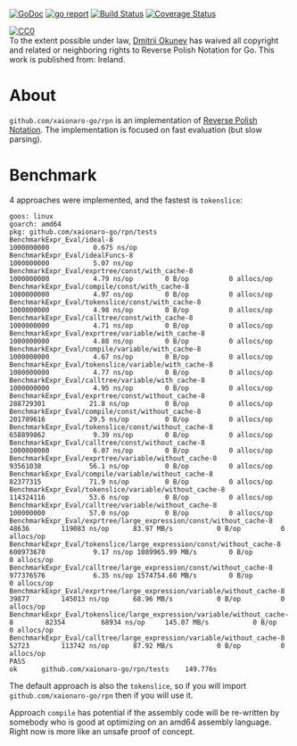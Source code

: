 [![GoDoc](https://godoc.org/github.com/xaionaro-go/rpn?status.svg)](https://pkg.go.dev/github.com/xaionaro-go/rpn?tab=doc)
[![go report](https://goreportcard.com/badge/github.com/xaionaro-go/rpn)](https://goreportcard.com/report/github.com/xaionaro-go/rpn)
[![Build Status](https://travis-ci.org/xaionaro-go/rpn.svg?branch=master)](https://travis-ci.org/xaionaro-go/rpn)
[![Coverage Status](https://coveralls.io/repos/github/xaionaro-go/rpn/badge.svg?branch=master)](https://coveralls.io/github/xaionaro-go/rpn?branch=master)
<p xmlns:dct="http://purl.org/dc/terms/" xmlns:vcard="http://www.w3.org/2001/vcard-rdf/3.0#">
  <a rel="license"
     href="http://creativecommons.org/publicdomain/zero/1.0/">
    <img src="http://i.creativecommons.org/p/zero/1.0/88x31.png" style="border-style: none;" alt="CC0" />
  </a>
  <br />
  To the extent possible under law,
  <a rel="dct:publisher"
     href="https://github.com/xaionaro-go/rpn">
    <span property="dct:title">Dmitrii Okunev</span></a>
  has waived all copyright and related or neighboring rights to
  <span property="dct:title">Reverse Polish Notation for Go</span>.
This work is published from:
<span property="vcard:Country" datatype="dct:ISO3166"
      content="IE" about="https://github.com/xaionaro-go/rpn">
  Ireland</span>.
</p>

# About

`github.com/xaionaro-go/rpn` is an implementation of [Reverse Polish Notation](https://en.wikipedia.org/wiki/Reverse_Polish_notation).
The implementation is focused on fast evaluation (but slow parsing).

# Benchmark

4 approaches were implemented, and the fastest is `tokenslice`:

```
goos: linux
goarch: amd64
pkg: github.com/xaionaro-go/rpn/tests
BenchmarkExpr_Eval/ideal-8                                              	1000000000	         0.675 ns/op
BenchmarkExpr_Eval/idealFuncs-8    	                                        1000000000	         5.07 ns/op
BenchmarkExpr_Eval/exprtree/const/with_cache-8         	                        1000000000	         4.79 ns/op	       0 B/op	       0 allocs/op
BenchmarkExpr_Eval/compile/const/with_cache-8                              	1000000000	         4.97 ns/op	       0 B/op	       0 allocs/op
BenchmarkExpr_Eval/tokenslice/const/with_cache-8                           	1000000000	         4.98 ns/op	       0 B/op	       0 allocs/op
BenchmarkExpr_Eval/calltree/const/with_cache-8                             	1000000000	         4.71 ns/op	       0 B/op	       0 allocs/op
BenchmarkExpr_Eval/exprtree/variable/with_cache-8      	                        1000000000	         4.88 ns/op	       0 B/op	       0 allocs/op
BenchmarkExpr_Eval/compile/variable/with_cache-8                           	1000000000	         4.67 ns/op	       0 B/op	       0 allocs/op
BenchmarkExpr_Eval/tokenslice/variable/with_cache-8                        	1000000000	         4.77 ns/op	       0 B/op	       0 allocs/op
BenchmarkExpr_Eval/calltree/variable/with_cache-8                          	1000000000	         4.95 ns/op	       0 B/op	       0 allocs/op
BenchmarkExpr_Eval/exprtree/const/without_cache-8      	                        288729301	        21.8 ns/op	       0 B/op	       0 allocs/op
BenchmarkExpr_Eval/compile/const/without_cache-8                           	201709616	        29.5 ns/op	       0 B/op	       0 allocs/op
BenchmarkExpr_Eval/tokenslice/const/without_cache-8                        	658899862	         9.39 ns/op	       0 B/op	       0 allocs/op
BenchmarkExpr_Eval/calltree/const/without_cache-8                          	1000000000	         6.07 ns/op	       0 B/op	       0 allocs/op
BenchmarkExpr_Eval/exprtree/variable/without_cache-8   	                        93561038	        56.1 ns/op	       0 B/op	       0 allocs/op
BenchmarkExpr_Eval/compile/variable/without_cache-8                        	82377315	        71.9 ns/op	       0 B/op	       0 allocs/op
BenchmarkExpr_Eval/tokenslice/variable/without_cache-8                     	114324116	        53.6 ns/op	       0 B/op	       0 allocs/op
BenchmarkExpr_Eval/calltree/variable/without_cache-8                       	100000000	        57.0 ns/op	       0 B/op	       0 allocs/op
BenchmarkExpr_Eval/exprtree/large_expression/const/without_cache-8         	   48636	    119083 ns/op	  83.97 MB/s	       0 B/op	       0 allocs/op
BenchmarkExpr_Eval/tokenslice/large_expression/const/without_cache-8       	600973670	         9.17 ns/op	1089965.99 MB/s	       0 B/op	       0 allocs/op
BenchmarkExpr_Eval/calltree/large_expression/const/without_cache-8         	977376576	         6.35 ns/op	1574754.60 MB/s	       0 B/op	       0 allocs/op
BenchmarkExpr_Eval/exprtree/large_expression/variable/without_cache-8      	   39877	    145013 ns/op	  68.96 MB/s	       0 B/op	       0 allocs/op
BenchmarkExpr_Eval/tokenslice/large_expression/variable/without_cache-8    	   82354	     68934 ns/op	 145.07 MB/s	       0 B/op	       0 allocs/op
BenchmarkExpr_Eval/calltree/large_expression/variable/without_cache-8      	   52723	    113742 ns/op	  87.92 MB/s	       0 B/op	       0 allocs/op
PASS
ok  	github.com/xaionaro-go/rpn/tests	149.776s
```

The default approach is also the `tokenslice`, so if you will import
`github.com/xaionaro-go/rpn` then if you will use it.  

Approach `compile` has potential if the assembly code will be re-written by somebody who
is good at optimizing on an amd64 assembly language. Right now is more like
an unsafe proof of concept.

